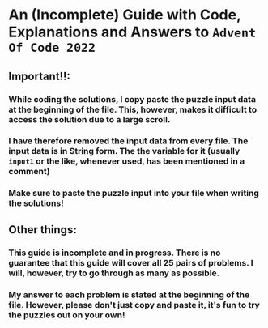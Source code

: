 # An (Incomplete) Guide with Code, Explanations and Answers to `Advent Of Code 2022`

## Important!!:
### While coding the solutions, I copy paste the puzzle input data at the beginning of the file. This, however, makes it difficult to access the solution due to a large scroll.
### I have therefore removed the input data from every file. The input data is in String form. The the variable for it (usually `input1` or the like, whenever used, has been mentioned in a comment)
### Make sure to paste the puzzle input into your file when writing the solutions!


## Other things:
### This guide is incomplete and in progress. There is no guarantee that this guide will cover all 25 pairs of problems. I will, however, try to go through as many as possible.

### My answer to each problem is stated at the beginning of the file. However, please don't just copy and paste it, it's fun to try the puzzles out on your own!
